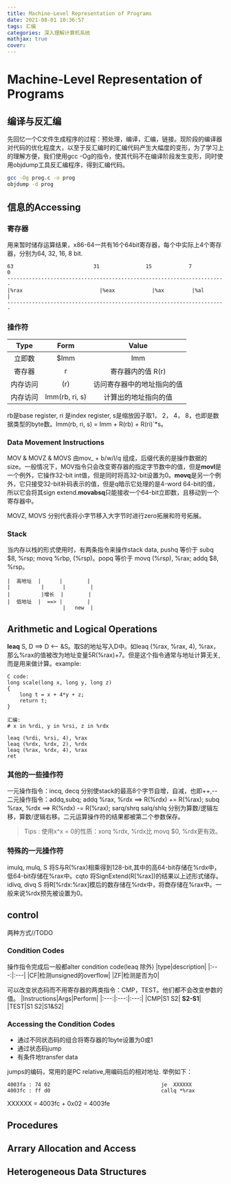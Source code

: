 ```yaml
---
title: Machine-Level Representation of Programs
date: 2021-08-01 10:36:57
tags: 汇编
categories: 深入理解计算机系统
mathjax: true
cover:
---
```


# Machine-Level Representation of Programs

## 编译与反汇编
先回忆一个C文件生成程序的过程：预处理，编译，汇编，链接。现阶段的编译器对代码的优化程度大，以至于反汇编时的汇编代码产生大幅度的变形，为了学习上的理解方便，我们使用gcc -Og的指令，使其代码不在编译阶段发生变形，同时使用objdump工具反汇编程序，得到汇编代码。
```bash
gcc -Og prog.c -o prog
objdump -d prog
```

## 信息的Accessing

### 寄存器
用来暂时储存运算结果，x86-64一共有16个64bit寄存器，每个中实际上4个寄存器，分别为64, 32, 16, 8 bit.

```
63                          31               15            7          0
-----------------------------------------------------------------------
|%rax                         |%eax            |%ax         |%al       |
-----------------------------------------------------------------------
```
### 操作符

|Type|Form|Value|
|:----:|:---:|:---:|
|立即数|$Imm|Imm|
|寄存器|r|寄存器内的值 R(r)|
|内存访问|(r)|访问寄存器中的地址指向的值|
|内存访问|Imm(rb, ri, s)|计算出的地址指向的值|

rb是base register, ri 是index register, s是缩放因子取1， 2， 4， 8，也即是数据类型的byte数。Imm(rb, ri, s) = Imm + R(rb) + R(ri)`*s。




### Data Movement Instructions
MOV & MOVZ & MOVS
由mov_ + b/w/l/q 组成，后缀代表的是操作数据的size。一般情况下，MOV指令只会改变寄存器的指定字节数中的值，但是**movl**是一个例外，它操作32-bit int值，但是同时将高32-bit设置为0。**movq**是另一个例外，它只接受32-bit补码表示的值，但是q暗示它处理的是4-word 64-bit的值，所以它会将其sign extend.**movabsq**只能接收一个64-bit立即数，且移动到一个寄存器中。

MOVZ, MOVS 分别代表将小字节移入大字节时进行zero拓展和符号拓展。

### Stack
当内存以栈的形式使用时，有两条指令来操作stack data, pushq 等价于 subq $8, %rsp; movq %rbp, (%rsp)。popq 等价于 movq (%rsp), %rax; addq $8, %rsp。
```
|  高地址  |      |        |
|          |      |        |
|          |增长  |        |
|  低地址  |  ==> |        |
                  |   new  |

```
## Arithmetic and Logical Operations
**leaq** S, D  ==>  D <-- &S。取S的地址写入D中。如leaq (%rax, %rax, 4), %rax，那么%rax的值被改为地址变量5R(%rax)+7。但是这个指令通常与地址计算无关,而是用来做计算。example:
```
C code:
long scale(long x, long y, long z)
{
	long t = x + 4*y + z;
	return t;
}

汇编:
# x in %rdi, y in %rsi, z in %rdx

leaq (%rdi, %rsi, 4), %rax
leaq (%rdx, %rdx, 2), %rdx
leaq (%rax, %rdx, 4), %rax
ret

```

### 其他的一些操作符
一元操作指令：incq, decq 分别使stack的最高8个字节自增，自减，也即++,--
二元操作指令：addq,subq; addq %rax, %rdx  ==> R(%rdx) += R(%rax); subq %rax, %rdx ==> R(%rdx) -= R(%rax); sarq/shrq salq/shlq 分别为算数/逻辑左移，算数/逻辑右移。二元运算操作符的结果都被第二个参数保存。

>Tips : 使用x^x = 0的性质：xorq %rdx, %rdx比 movq $0, %rdx更有效。


### 特殊的一元操作符
imulq, mulq, S 将S与R(%rax)相乘得到128-bit,其中的高64-bit存储在%rdx中，低64-bit存储在%rax中。cqto 将SignExtend(R[%rax])的结果以上述形式储存。
idivq, divq S 将R[%rdx:%rax]模后的数存储在%rdx中，将商存储在%rax中。一般来说%rdx预先被设置为0。


## control 
两种方式//TODO

### Condition Codes
操作指令完成后一般都alter condition code(leaq 除外)
|type|description|
|:---:|:---|
|CF|检测unsigned的overflow|
|ZF|检测是否为0|

可以改变状态码而不用寄存器的两类指令：CMP，TEST。他们都不会改变参数的值。
|Instructions|Args|Perform|
|:---:|:---:|:---:|
|CMP|S1 S2| **S2-S1**|
|TEST|S1 S2|S1&S2|
### Accessing the Condition Codes
- 通过不同状态码的组合将寄存器的1byte设置为0或1
- 通过状态码jump
- 有条件地transfer data

jumps的编码，常用的是PC relative,用编码后的相对地址. 举例如下：
```
4003fa : 74 02                                    je  XXXXXX
4003fc : ff d0                                    callq *%rax

```
XXXXXX = 4003fc + 0x02 = 4003fe


## Procedures

## Arrary Allocation and Access

## Heterogeneous Data Structures

## 

